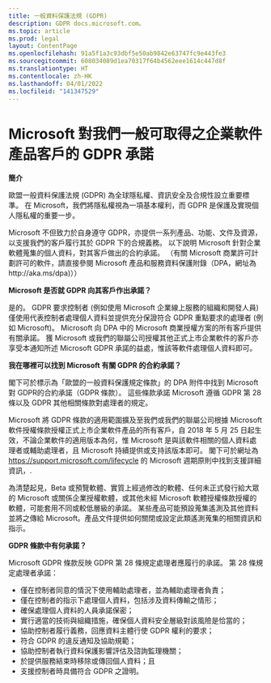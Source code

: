 ```yaml
---
title: 一般資料保護法規 (GDPR)
description: GDPR docs.microsoft.com。
ms.topic: article
ms.prod: legal
layout: ContentPage
ms.openlocfilehash: 91a5f1a3c93dbf5e50ab9842e63747fc9e443fe3
ms.sourcegitcommit: 608034089d1ea70317f64b4562eee1614c447d8f
ms.translationtype: HT
ms.contentlocale: zh-HK
ms.lasthandoff: 04/01/2022
ms.locfileid: "141347529"
---
```

# <a name="microsofts-gdpr-commitments-to-customers-of-our-generally-available-enterprise-software-products"></a>Microsoft 對我們一般可取得之企業軟件產品客戶的 GDPR 承諾

**簡介**

歐盟一般資料保護法規 (GDPR) 為全球隱私權、資訊安全及合規性設立重要標準。 在 Microsoft，我們將隱私權視為一項基本權利，而 GDPR 是保護及實現個人隱私權的重要一步。     

Microsoft 不但致力於自身遵守 GDPR，亦提供一系列產品、功能、文件及資源，以支援我們的客戶履行其於 GDPR 下的合規義務。 以下說明 Microsoft 針對企業軟體蒐集的個人資料，對其客戶做出的合約承諾。 （有關 Microsoft 商業許可計劃許可的軟件，請直接參閱 Microsoft 產品和服務資料保護附錄（DPA，網址為http://aka.ms/dpa)））

**Microsoft 是否就 GDPR 向其客戶作出承諾？**

是的。 GDPR 要求控制者 (例如使用 Microsoft 企業線上服務的組織和開發人員) 僅使用代表控制者處理個人資料並提供充分保證符合 GDPR 重點要求的處理者 (例如 Microsoft)。 Microsoft 向 DPA 中的 Microsoft 商業授權方案的所有客戶提供有關承諾。 獲 Microsoft 或我們的聯屬公司授權其他正式上市企業軟件的客戶亦享受本通知所述 Microsoft GDPR 承諾的益處，惟該等軟件處理個人資料即可。

**我在哪裡可以找到 Microsoft 有關 GDPR 的合約承諾？**

閣下可於標示為「歐盟的一般資料保護規定條款」的 DPA 附件中找到 Microsoft 對 GDPR的合約承諾（GDPR 條款）。 這些條款承諾 Microsoft 遵循 GDPR 第 28 條以及 GDPR 其他相關條款對處理者的規定。 

Microsoft 將 GDPR 條款的適用範圍擴及至我們或我們的聯屬公司根據 Microsoft 軟件授權條款授權正式上市企業軟件產品的所有客戶，自 2018 年 5 月 25 日起生效，不論企業軟件的適用版本為何，惟 Microsoft 是與該軟件相關的個人資料處理者或輔助處理者，且 Microsoft 持續提供或支持該版本即可。 閣下可於網址為 https://support.microsoft.com/lifecycle 的 Microsoft 週期原則中找到支援詳細資訊，.

為清楚起見，Beta 或預覽軟體、實質上經過修改的軟體、任何未正式發行給大眾的 Microsoft 或關係企業授權軟體，或其他未經 Microsoft 軟體授權條款授權的軟體，可能套用不同或較低層級的承諾。 某些產品可能預設蒐集遙測及其他資料並將之傳給 Microsoft。產品文件提供如何關閉或設定此類遙測蒐集的相關資訊和指示。

**GDPR 條款中有何承諾？**

Microsoft GDPR 條款反映 GDPR 第 28 條規定處理者應履行的承諾。  第 28 條規定處理者承諾：

-   僅在控制者同意的情況下使用輔助處理者，並為輔助處理者負責；
-   僅在控制者的指示下處理個人資料，包括涉及資料傳輸之情形；
-   確保處理個人資料的人員承諾保密；
-   實行適當的技術與組織措施，確保個人資料安全層級對該風險是恰當的；
-   協助控制者履行義務，回應資料主體行使 GDPR 權利的要求；
-   符合 GDPR 的違反通知及協助規範；
-   協助控制者執行資料保護影響評估及諮詢監理機關； 
-   於提供服務結束時移除或傳回個人資料；且
-   支援控制者時具備符合 GDPR 之證明。
